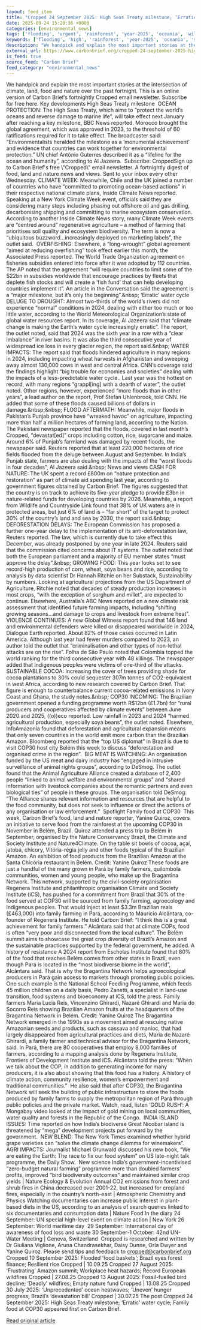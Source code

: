 ```yaml
---
layout: feed_item
title: "Cropped 24 September 2025: High Seas Treaty milestone; ‘Erratic’ water cycle; Family food at COP30"
date: 2025-09-24 15:20:36 +0000
categories: [environmental_news]
tags: ['flooding', 'urgent', 'rainforest', 'year-2025', 'oceania', 'wildfires', 'water-crisis', 'ice-loss', 'australia', 'heatwave']
keywords: ['flooding', 'high', 'rainforest', 'year-2025', 'oceania', 'september', 'cropped', 'urgent']
description: "We handpick and explain the most important stories at the intersection of climate, land, food and nature over the past fortnight"
external_url: https://www.carbonbrief.org/cropped-24-september-2025-high-seas-treaty-milestone-erratic-water-cycle-family-food-at-cop30/
is_feed: true
source_feed: "Carbon Brief"
feed_category: "environmental_news"
---
```


We handpick and explain the most important stories at the intersection of climate, land, food and nature over the past fortnight. This is an online version of Carbon Brief’s fortnightly Cropped email newsletter. Subscribe for&nbsp;free here. Key developments High Seas Treaty milestone&nbsp; OCEAN PROTECTION: The High Seas Treaty, which aims to “protect the world&#8217;s oceans and reverse damage to marine life”, will take effect next January after reaching a key milestone, BBC News reported. Morocco brought the global agreement, which was approved in 2023, to the threshold of 60 ratifications required for it to take effect. The broadcaster said: “Environmentalists heralded the milestone as a ‘monumental achievement’ and evidence that countries can work together for environmental protection.” UN chief António Guterres described it as a “lifeline for the ocean and humanity”, according to Al Jazeera.&nbsp; Subscribe: CroppedSign up to Carbon Brief's free \\"Cropped\\" email newsletter. A fortnightly digest of food, land and nature news and views. Sent to your inbox every other Wednesday. CLIMATE WEEK: Meanwhile, Chile and the UK joined a number of countries who have “committed to promoting ocean-based actions” in their respective national climate plans, Inside Climate News reported. Speaking at a New York Climate Week event, officials said they are considering many steps including phasing out offshore oil and gas drilling, decarbonising shipping and committing to marine ecosystem conservation. According to another Inside Climate News story, many Climate Week events are “centred around” regenerative agriculture – a method of farming that prioritises soil quality and ecosystem biodiversity. The term is now a “ubiquitous buzzword…increasingly deployed on marketing labels”, the outlet said.&nbsp; OVERFISHING: Elsewhere, a “long-wrought” global agreement “aimed at reducing overfishing” took effect earlier this month, the Associated Press reported. The World Trade Organization agreement on fisheries subsidies entered into force after it was adopted by 112 countries. The AP noted that the agreement “will require countries to limit some of the $22bn in subsidies worldwide that encourage practices by fleets that deplete fish stocks and will create a ‘fish fund’ that can help developing countries implement it”. An article in the Conversation said the agreement is a “major milestone, but it’s only the beginning”.&nbsp; ‘Erratic’ water cycle DELUGE TO DROUGHT: Almost two-thirds of the world’s rivers did not experience “normal” conditions in 2024, dealing with either too much or too little water, according to the World Meteorological Organization’s state of global water resources report. In its coverage, Al Jazeera said that “climate change is making the Earth’s water cycle increasingly erratic”. The report, the outlet noted, said that 2024 was the sixth year in a row with a “clear imbalance” in river basins. It was also the third consecutive year of widespread ice loss in every glacier region, the report said.&nbsp; WATER IMPACTS: The report said that floods hindered agriculture in many regions in 2024, including impacting wheat harvests in Afghanistan and sweeping away almost 130,000 cows in west and central Africa. CNN’s coverage said the findings highlight “big trouble for economies and societies” dealing with the impacts of a less-predictable water cycle.. Last year was the hottest on record, with many regions “grappl[ing] with a dearth of water”, the outlet noted. Other regions, however, experienced “more floods than in other years”, a lead author on the report, Prof Stefan Uhlenbrook, told CNN. He added that some of these floods caused billions of dollars in damage.&nbsp;&nbsp; FLOOD AFTERMATH: Meanwhile, major floods in Pakistan’s Punjab province have “wreaked havoc” on agriculture, impacting more than half a million hectares of farming land, according to the Nation. The Pakistani newspaper reported that the floods, covered in last month’s Cropped, “devastat[ed]” crops including cotton, rice, sugarcane and maize. Around 6% of Punjab’s farmland was damaged by recent floods, the newspaper said. Reuters reported that at least 220,000 hectares of rice fields flooded from the deluge between August and September. In India’s Punjab state, farmers are also dealing with the impacts of the “worst floods in four decades”, Al Jazeera said.&nbsp; News and views CASH FOR NATURE: The UK spent a record £800m on “nature protection and restoration” as part of climate aid spending last year, according to government figures obtained by Carbon Brief. The figures suggested that the country is on track to achieve its five-year pledge to provide £3bn in nature-related funds for developing countries by 2026. Meanwhile, a report from Wildlife and Countryside Link found that 38% of UK waters are in protected areas, but just 6% of land is – “far short” of the target to protect 30% of the country’s land and sea by 2030, the report said.&nbsp; DEFORESTATION DELAYS: The European Commission has proposed a further one-year delay to the implementation of its anti-deforestation law, Reuters reported. The law, which is currently due to take effect this December, was already postponed by one year in late 2024. Reuters said that the commission cited concerns about IT systems. The outlet noted that both the European parliament and a majority of EU member states “must approve the delay”.&nbsp; GROWING FOOD: This year looks set to see record-high production of corn, wheat, soya beans and rice, according to analysis by data scientist Dr Hannah Ritchie on her Substack, Sustainability by numbers. Looking at agricultural projections from the US Department of Agriculture, Ritchie noted that decades of steady production increases in most crops, “with the exception of sorghum and millet”, are expected to continue. Elsewhere, Australia’s ABC News reported on a new climate risk assessment that identified future farming impacts, including “shifting growing seasons…and damage to crops and livestock from extreme heat”. VIOLENCE CONTINUES: A new Global Witness report found that 146 land and environmental defenders were killed or disappeared worldwide in 2024, Dialogue Earth reported. About 82% of those cases occurred in Latin America. Although last year had fewer murders compared to 2023, an author told the outlet that “criminalisation and other types of non-lethal attacks are on the rise”. Folha de São Paulo noted that Colombia topped the world ranking for the third consecutive year with 48 killings. The newspaper added that Indigenous peoples were victims of one-third of the attacks. SUSTAINABLE COCOA: Increasing the cover of trees providing shade for cocoa plantations to 30% could sequester 307m tonnes of CO2-equivalent in west Africa, according to new research covered by Carbon Brief. That figure is enough to counterbalance current cocoa-related emissions in Ivory Coast and Ghana, the study notes.&nbsp; COP30 INCOMING: The Brazilian government opened a funding programme worth R$12bn (£1.7bn) for “rural producers and cooperatives affected by climate events” between June 2020 and 2025, ((o))eco reported. Low rainfall in 2023 and 2024 “harmed agricultural production, especially soya beans”, the outlet noted. Elsewhere, InfoAmazonia found that deforestation and agricultural expansion means that only seven countries in the world emit more carbon than the Brazilian Amazon. Bloomberg reported that the “top US diplomat” in Brazil is due to visit COP30 host city Belém this week to discuss “deforestation and organised crime in the region”.&nbsp; BIG MEAT IS WATCHING: An organisation funded by the US meat and dairy industry has “engaged in intrusive surveillance of animal rights groups”, according to DeSmog. The outlet found that the Animal Agriculture Alliance created a database of 2,400 people “linked to animal welfare and environmental groups” and “shared information with livestock companies about the romantic partners and even biological ties” of people in these groups. The organisation told DeSmog: “The Alliance shares relevant information and resources that are helpful to the food community, but does not seek to influence or direct the actions of any organisation or law enforcement.”&nbsp; Spotlight Family food at COP30&nbsp; This week, Carbon Brief&#8217;s food, land and nature reporter, Yanine Quiroz, covers an initiative to serve food from the rainforest at the upcoming COP30 in November in Belém, Brazil. Quiroz attended a press trip to Belém in September, organised by the Nature Conservancy Brazil, the Climate and Society Institute and Nature4Climate. On the table sit bowls of cocoa, açaí, jatobá, chicory, Vitória-régia jelly and other foods typical of the Brazilian Amazon. An exhibition of food products from the Brazilian Amazon at the Santa Chicória restaurant in Belém. Credit: Yanine Quiroz These foods are just a handful of the many grown in Pará by family farmers, quilombola communities, women and young people, who make up the Bragantina Network. This network, supported by the civil-society organisation Regenera Institute and philanthropic organisation Climate and Society Institute (iCS), has pushed for a commitment from Brazil that 30% of the food served at COP30 will be sourced from family farming, agroecology and Indigenous peoples. That would inject at least $3.3m Brazilian reals (£463,000) into family farming in Pará, according to Mauricio Alcântara, co-founder of Regenera Institute. He told Carbon Brief: “I think this is a great achievement for family farmers.” Alcântara said that at climate COPs, food is often “very poor and disconnected from the local culture”. The Belém summit aims to showcase the great crop diversity of Brazil&#8217;s Amazon and the sustainable practices supported by the federal government, he added. A history of resistance A 2024 report from Escholas Institute found that 80% of the food that reaches Belém comes from other states in Brazil, even though Pará is located in the “most biodiverse biome in the world”, Alcântara said. That is why the Bragantina Network helps agroecological producers in Pará gain access to markets through promoting public policies. One such example is the National School Feeding Programme, which feeds 45 million children on a daily basis, Pedro Zanetti, a specialist in land-use transition, food systems and bioeconomy at iCS, told the press. Family farmers Maria Lucia Reis, Vincenzino Ghirardi, Nazaré Ghirardi and Maria do Socorro Reis showing Brazilian Amazon fruits at the headquarters of the Bragantina Network in Belém. Credit: Yanine Quiroz The Bragantina Network emerged in the 1990s as a movement aimed at rescuing native Amazonian seeds and products, such as cassava and manioc, that had largely disappeared from agricultural practices and diets, Maria de Nazaré Ghirardi, a family farmer and technical advisor for the Bragantina Network, said. In Pará, there are 80 cooperatives that employ 8,000 families of farmers, according to a mapping analysis done by Regenera Institute, Frontiers of Development Institute and iCS. Alcântara told the press: &#8220;When we talk about the COP, in addition to generating income for many producers, it is also about showing that this food has a history. A history of climate action, community resilience, women&#8217;s empowerment and traditional communities.&#8221;&nbsp; He also said that after COP30, the Bragantina Network will seek the building of public infrastructure to store the foods produced by family farms to supply the metropolitan region of Pará through public policies and the private market. Watch, read, listen ‘GOLD RUSH’: A Mongabay video looked at the impact of gold mining on local communities, water quality and forests in the Republic of the Congo.&nbsp; INDIA ISLAND ISSUES: Time reported on how India’s biodiverse Great Nicobar island is threatened by “mega” development projects put forward by the government.&nbsp; NEW BLEND: The New York Times examined whether hybrid grape varieties can “solve the climate change dilemma for winemakers”. AGRI IMPACTS: Journalist Michael Grunwald discussed his new book, “We are eating the Earth: The race to fix our food system” on US late-night talk programme, the Daily Show.&nbsp; New science India’s government-incentivised “zero-budget natural farming” programme more than doubled farmers’ profits, improved “bird biodiversity outcomes” and maintained similar crop yields | Nature Ecology &amp; Evolution Annual CO2 emissions from forest and shrub fires in China decreased over 2001-22, but increased for cropland fires, especially in the country’s north-east | Atmospheric Chemistry and Physics Watching documentaries can increase public interest in plant-based diets in the US, according to an analysis of search queries linked to six documentaries and consumption data | Nature Food In the diary 24 September: UN special high-level event on climate action | New York 26 September: World maritime day&nbsp; 29 September: International day of awareness of food loss and waste 30 September-1 October: 42nd UN-Water Meeting | Geneva, Switzerland&nbsp; Cropped is researched and written by Dr Giuliana Viglione, Aruna Chandrasekhar, Daisy Dunne, Orla Dwyer and Yanine Quiroz. Please send tips and feedback to cropped@carbonbrief.org Cropped 10 September 2025: Flooded ‘food baskets’; Brazil eyes forest finance; Resilient rice Cropped | 10.09.25 Cropped 27 August 2025: ‘Frustrating’ Amazon summit; Workplace heat hazards; Record European wildfires Cropped | 27.08.25 Cropped 13 August 2025: Fossil-fuelled bird decline; ‘Deadly’ wildfires; Empty nature fund Cropped | 13.08.25 Cropped 30 July 2025: ‘Unprecedented’ ocean heatwaves; ‘Uneven’ hunger progress; Brazil’s ‘devastation bill’ Cropped | 30.07.25 The post Cropped 24 September 2025: High Seas Treaty milestone; ‘Erratic’ water cycle; Family food at COP30 appeared first on Carbon Brief.

[Read original article](https://www.carbonbrief.org/cropped-24-september-2025-high-seas-treaty-milestone-erratic-water-cycle-family-food-at-cop30/)
